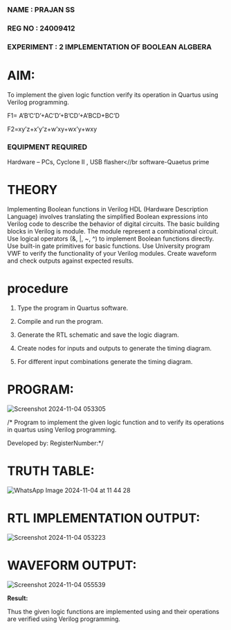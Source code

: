 ### NAME : PRAJAN SS
### REG NO : 24009412
### EXPERIMENT : 2 IMPLEMENTATION OF BOOLEAN ALGBERA

# AIM:

To implement the given logic function verify its operation in Quartus using Verilog programming.

F1= A’B’C’D’+AC’D’+B’CD’+A’BCD+BC’D 

F2=xy’z+x’y’z+w’xy+wx’y+wxy

### EQUIPMENT REQUIRED

Hardware – PCs, Cyclone II , USB flasher<//br software-Quaetus prime

# THEORY
Implementing Boolean functions in Verilog HDL (Hardware Description Language) involves translating the simplified Boolean expressions into Verilog code to describe the behavior of digital circuits. The basic building blocks in Verilog is module. The module represent a combinational circuit. Use logical operators (&, |, ~, ^) to implement Boolean functions directly. Use built-in gate primitives for basic functions. Use University program VWF to verify the functionality of your Verilog modules. Create waveform and check outputs against expected results.

# procedure
1.	Type the program in Quartus software.

2.	Compile and run the program.

3.	Generate the RTL schematic and save the logic diagram.

4.	Create nodes for inputs and outputs to generate the timing diagram.

5.	For different input combinations generate the timing diagram.


# PROGRAM:

![Screenshot 2024-11-04 053305](https://github.com/user-attachments/assets/b457789b-cfe5-401d-88e0-16560792d98b)

/* Program to implement the given logic function and to verify its operations in quartus using Verilog programming. 

Developed by: RegisterNumber:*/

# TRUTH TABLE:

![WhatsApp Image 2024-11-04 at 11 44 28](https://github.com/user-attachments/assets/7123fa43-4877-4b7b-a352-0b35c93eda4a)

# RTL IMPLEMENTATION OUTPUT:

![Screenshot 2024-11-04 053223](https://github.com/user-attachments/assets/f7236611-1181-4fc5-9223-a677e0adf3be)


# WAVEFORM OUTPUT:

![Screenshot 2024-11-04 055539](https://github.com/user-attachments/assets/50d70f72-307d-4ec3-87d1-bd5be319906e)


**Result:**

Thus the given logic functions are implemented using and their operations are verified using Verilog programming.

